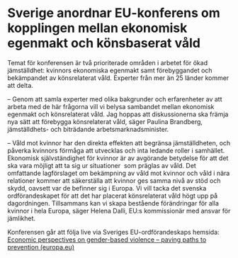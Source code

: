 # Sverige anordnar EU-konferens om kopplingen mellan ekonomisk egenmakt och könsbaserat våld

Temat för konferensen är två prioriterade områden i arbetet för ökad jämställdhet: kvinnors ekonomiska egenmakt samt förebyggandet och bekämpandet av könsrelaterat våld. Experter från mer än 25 länder kommer att delta.

– Genom att samla experter med olika bakgrunder och erfarenheter av att arbeta med de här frågorna vill vi belysa sambandet mellan ekonomisk egenmakt och könsrelaterat våld. Jag hoppas att diskussionerna ska främja nya sätt att förebygga könsrelaterat våld, säger Paulina Brandberg, jämställdhets- och biträdande arbetsmarknadsminister.

– Våld mot kvinnor har den direkta effekten att begränsa jämställdheten, och påverka kvinnors förmåga att utvecklas och inta ledande roller i samhället. Ekonomisk självständighet för kvinnor är av avgörande betydelse för att det ska vara möjligt att ta sig ur situationer  som präglas av våld. Det omfattande lagförslaget om bekämpning av våld mot kvinnor och våld i nära relationer kommer att säkerställa att kvinnor ges samma nivå av stöd och skydd, oavsett var de befinner sig i Europa. Vi vill tacka det svenska ordförandeskapet för att det har placerat könsrelaterat våld högt upp på dagordningen. Tillsammans kan vi skapa bestående förändringar för alla kvinnor i hela Europa, säger Helena Dalli, EU:s kommissionär med ansvar för jämlikhet.

Konferensen går att följa live via Sveriges EU-ordförandeskaps hemsida: [Economic perspectives on gender-based violence – paving paths to prevention (europa.eu)](https://swedish-presidency.consilium.europa.eu/en/events/economic-perspectives-on-gender-based-violence-paving-paths-to-prevention/ "Economic perspectives on gender-based violence – paving paths to prevention (europa.eu).")
